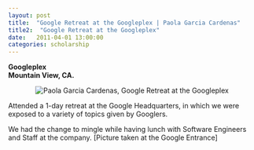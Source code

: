 ```yaml
---
layout: post
title:  "Google Retreat at the Googleplex | Paola Garcia Cardenas" 
title2:  "Google Retreat at the Googleplex"
date:   2011-04-01 13:00:00
categories: scholarship
---
```


<b>Googleplex<br>
Mountain View, CA.</b>

<div class="img-profile" style="text-align:center;">
<img src="{{ site.baseurl }}/img/google11.jpg" alt="Paola Garcia Cardenas, Google Retreat at the Googleplex">
</div>

Attended a 1-day retreat at the Google Headquarters, in which we were exposed to a variety of topics given by Googlers.  

We had the change to mingle while having lunch with Software Engineers and Staff at the company. [Picture taken at the Google Entrance]
